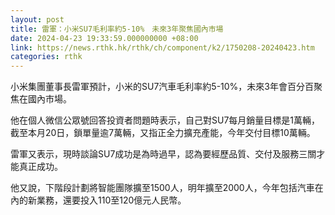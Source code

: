 ```yaml
---
layout: post
title: 雷軍：小米SU7毛利率約5-10%　未來3年聚焦國內市場
date: 2024-04-23 19:33:59.000000000 +08:00
link: https://news.rthk.hk/rthk/ch/component/k2/1750208-20240423.htm
categories: rthk
---
```


小米集團董事長雷軍預計，小米的SU7汽車毛利率約5-10%，未來3年會百分百聚焦在國內市場。

他在個人微信公眾號回答投資者問題時表示，自己對SU7每月銷量目標是1萬輛，截至本月20日，鎖單量逾7萬輛，又指正全力擴充產能，今年交付目標10萬輛。

雷軍又表示，現時談論SU7成功是為時過早，認為要經歷品質、交付及服務三關才能真正成功。

他又說，下階段計劃將智能團隊擴至1500人，明年擴至2000人，今年包括汽車在內的新業務，還要投入110至120億元人民幣。
